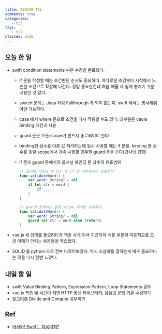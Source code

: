 ```yaml
---
title: 200330 TIL
comments: true
categories:
   - til
tags:
   - til
classes: wide
---
```

## 오늘 한 일
- swift condition statements 부분 수강을 완료했다.

  - if 문을 작성할 때는 조건판단 순서도 중요하다. 까다로운 조건부터 시작해서 느슨한 조건으로 확장해 나간다. 정말 중요한건데 처음 배울 때 쉽게 놓치기 쉬운 내용인 것 같다. 
  - switch 문에는 Java 처럼 Fallthrough 가 되지 않는다. swift 에서는 명시해줘야만 가능하다.
  - case 에서 where 문으로 조건을 다시 적용할 수도 있다. 대부분은 vaule binding 패턴과 사용
  - guard 문은 호출 scope가 반드시 종료되어야 한다.
  - binding한 상수를 다른 값 처리하는데 임시 사용할 때는 if 문을, binding 한 상수를 동일 scope에서 계속 사용할 경우엔 guard 문을 쓴다(강사님 경험)
  - if 문과 guard 문에서의 옵셔널 바인딩 된 상수의 유효범위

    ```swift
    // 옵셔널 바인딩 된 str 은 if 문 내부에서만 유효하다
    func validateWord() {
        var word: String? = nil
        if let str = word {
            if .....
        }
    }
    
    // guard 문에서는 동일 scope 에서만 유효하다. 
    func validateWord() {
        var word: String? = nil
        guard let str = word else {return}
    }
    ```

- vue.js 새 강의를 들으려다가 책을 사게 되서 지금까지 배운 부분과 이론적으로 조금 이해가 안되는 부분들을 복습했다. 
- SOLID 를 python 으로 전부 다루어보았다. 역시 추상화를 잘하는게 매우 중요하다는 것을 다시 한번 느꼈다.

## 내일 할 일

- swift Value Binding Pattern, Expression Pattern, Loop Statements 공부
- vue.js 복습 및 시간이 되면 HTTP 통신 라이브러리, 템플릿 문법 기본 수강하기
- 알고리즘 Divide and Conquer 공부하기

## Ref

- [어서와! Swift는 처음이지?](https://programmers.co.kr/learn/courses/9873)

